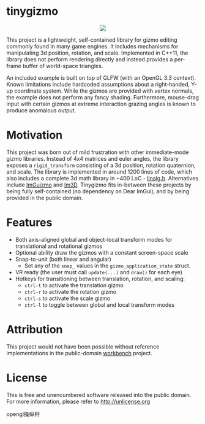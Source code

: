 # tinygizmo

<p align="center">
  <img src="https://raw.githubusercontent.com/ddiakopoulos/tinygizmo/master/preview.png"/>
</p>

This project is a lightweight, self-contained library for gizmo editing commonly found in many game engines. It includes mechanisms for manipulating 3d position, rotation, and scale. Implemented in C++11, the library does not perform rendering directly and instead provides a per-frame buffer of world-space triangles. 

An included example is built on top of GLFW (with an OpenGL 3.3 context). Known limitations include hardcoded assumptions about a right-handed, Y-up coordinate system. While the gizmos are provided with vertex normals, the example does not perform any fancy shading. Furthermore, mouse-drag input with certain gizmos at extreme interaction grazing angles is known to produce anomalous output. 

# Motivation

This project was born out of mild frustration with other immediate-mode gizmo libraries. Instead of 4x4 matrices and euler angles, the library exposes a `rigid_transform` consisting of a 3d position, rotation quaternion, and scale. The library is implemented in around 1200 lines of code, which also includes a complete 3d math library in ~400 LoC - [linalg.h](https://github.com/sgorsten/linalg). Alternatives include [ImGuizmo](https://github.com/CedricGuillemet/ImGuizmo) and [Im3D](https://github.com/john-chapman/im3d). Tinygizmo fits in-between these projects by being fully self-contained (no dependency on Dear ImGui), and by being provided in the public domain. 

# Features
* Both axis-aligned global and object-local transform modes for translational and rotational gizmos
* Optional ability draw the gizmos with a constant screen-space scale
* Snap-to-unit (both linear and angular)
  * Set any of the `snap_` values in the `gizmo_application_state` struct. 
* VR ready (the user must call `update(...)` and `draw()` for each eye)
* Hotkeys for transitioning between translation, rotation, and scaling:
  * `ctrl-t` to activate the translation gizmo
  * `ctrl-r` to activate the rotation gizmo
  * `ctrl-s` to activate the scale gizmo
  * `ctrl-l` to toggle between global and local transform modes

# Attribution

This project would not have been possible without reference implementations in the public-domain [workbench](https://github.com/sgorsten/workbench) project. 

# License 

This is free and unencumbered software released into the public domain. For more information, please refer to <http://unlicense.org>

opengl操纵杆
